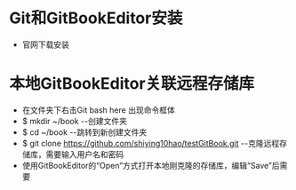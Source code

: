 # Git和GitBookEditor安装

* 官网下载安装

# 本地GitBookEditor关联远程存储库

* 在文件夹下右击Git bash here 出现命令框体
* $ mkdir ~/book --创建文件夹
* $ cd ~/book --跳转到新创建文件夹
* $ git clone https://github.com/shiying10hao/testGitBook.git  --克隆远程存储库，需要输入用户名和密码
* 使用GitBookEditor的“Open”方式打开本地刚克隆的存储库，编辑“Save”后需要



